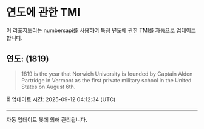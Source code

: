 
# 연도에 관한 TMI

이 리포지토리는 numbersapi를 사용하여 특정 년도에 관한 TMI를 자동으로 업데이트합니다.

## 연도: (1819)
> 1819 is the year that Norwich University is founded by Captain Alden Partridge in Vermont as the first private military school in the United States on August 6th.

⏳ 업데이트 시간: 2025-09-12 04:12:34 (UTC)

---
자동 업데이트 봇에 의해 관리됩니다.
